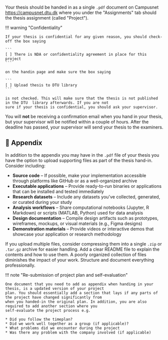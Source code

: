 Your thesis should be handed in as a single `.pdf` document on Campusnet <https://campusnet.dtu.dk> where you under the
"Assignments" tab should the thesis assignment (called "Project").

!!! warning "Confidentiality"

    If your thesis is confidential for any given reason, you should check-off the box saying

    ```
    [ ] There is NDA or confidentiality agreement in place for this project
    ```

    on the handin page and make sure the box saying

    ```
    [ ] Upload thesis to DTU library
    ```

    is not checked. This will make sure that the thesis is not published in the DTU  library afterwards. If you are not
    sure if your thesis is confidential, you should ask your supervisor.

You will **not** be receiving a confirmation email when you hand in your thesis, but your supervisor will be notified
within a couple of hours. After the deadline has passed, your supervisor will send your thesis to the examiners.

## 📎 Appendix

In addition to the appendix you may have in the `.pdf` file of your thesis you have the option to upload supporting
files as part of the thesis hand-in. Consider including:

* **Source code** – If possible, make your implementation accessible through platforms like GitHub or as a
    well-organized archive
* **Executable applications** – Provide ready-to-run binaries or applications that can be installed and tested
    immediately
* **Research datasets** – Include any datasets you've collected, generated, or curated during your study
* **Analysis workflows** – Share computational notebooks (Jupyter, R Markdown) or scripts (MATLAB, Python) used for
    data analysis
* **Design documentation** – Compile design artifacts such as prototypes, wireframes, mockups, or visual materials
    (e.g., Figma designs)
* **Demonstration materials** – Provide videos or interactive demos that showcase your application or research
    methodology

If you upload multiple files, consider compressing them into a single `.zip` or `.tar.gz` archive for easier handling.
Add a clear README file to explain the contents and how to use them. A poorly organized collection of files diminishes
the impact of your work. Structure and document everything professionally.

!!! note "Re-submission of project plan and self-evaluation"

    One document that you need to add as appendix when handing in your thesis, is a updated version of your project
    plan. You should essentially add a section that lays if any parts of the project have changed significantly from
    when you handed-in the original plan. In addition, you are also required to add another section where you
    self-evaluate the project process e.g.

    * Did you follow the timeplan?
    * Did we work well together as a group (if applicable)?
    * What problems did we encounter during the project
    * Was there any problem with the company involved (if applicable)
